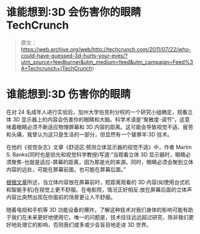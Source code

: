 # 谁能想到:3D 会伤害你的眼睛 TechCrunch

> 原文：<https://web.archive.org/web/http://techcrunch.com/2011/07/22/who-could-have-guessed-3d-hurts-your-eyes/?utm_source=feedburner&utm_medium=feed&utm_campaign=Feed%3A+Techcrunch+(TechCrunch>)

# 谁能想到:3D 伤害你的眼睛

在对 24 名成年人进行实验后，加州大学伯克利分校的一个研究小组确定，观看立体 3D 显示器上的内容会伤害你的眼睛和大脑。科学术语是“聚散度-调节”，这意味着眼睛必须不断适应物理屏幕和 3D 内容的距离。这可能会导致视觉不适、疲劳和头痛，我曾认为这只是生活的一部分，但显然有一个替罪羊:3D 技术。

在他的《视觉杂志》文章《舒适区:预测立体显示器的视觉不适》中，作者 Martin S. Banks(同时也是验光和视觉科学教授)写道:“当观看立体 3D 显示器时，眼睛必须聚焦-也就是适应-屏幕的距离，因为那是光的来源。同时，眼睛必须会聚到立体内容的远处，可能在屏幕前面，也可能在屏幕后面。”

[根据文章](https://web.archive.org/web/20230203090723/http://www.journalofvision.org/content/11/8/11.abstract)所述，当立体内容放在屏幕前时，短距离观看的 3D 内容(如使用台式机和智能手机)在视觉上更不舒服。在电影院，情况正好相反:放在屏幕后面的立体声内容比突然出现在你面前的场景更让人不舒服。

随着电视和手机等 3D 功能设备的爆炸，了解这种技术对我们身体的影响可能有助于我们在未来更好地使用它。唯一的问题是，技术往往远远超过研究，除非我们更好地处理它的影响，否则我们或多或少会盲目地走进 3D 世界。
